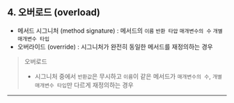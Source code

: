 ## 4. 오버로드 (overload)
- 메서드 시그니처 (method signature) : 메서드의 `이름` `반환 타압` `매개변수의 수` `개별 매개변수 타입`
- 오버라이드 (override) : 시그니처가 완전히 동일한 메서드를 재정의하는 경우
> 오버로드    
> - 시그니처 중에서 `반환값`은 무시하고 `이름`이 같은 메서드가 `매개변수의 수`, `개별 매개변수 타입`만 다르게 재정의하는 경우



****
<br>
